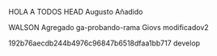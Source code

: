 HOLA A TODOS
 HEAD
Augusto Añadido

WALSON Agregado
 ga-probando-rama
Giovs modificadov2

 192b76aecdb244b4976c96847b6518dfaa1bb717
develop
